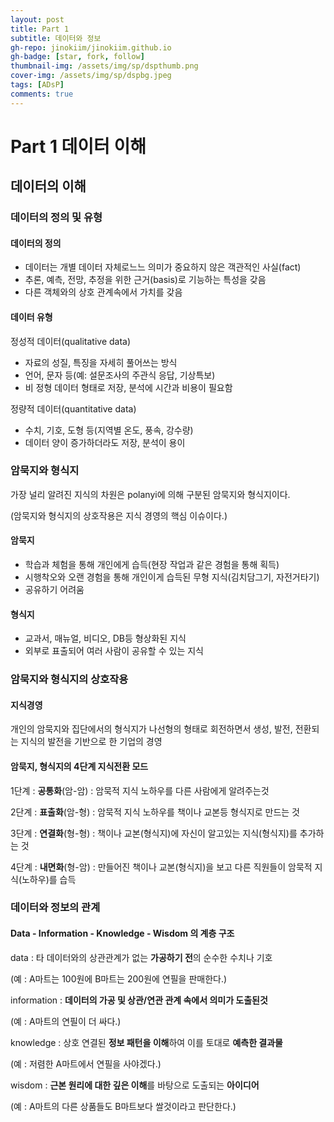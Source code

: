 ```yaml
---
layout: post
title: Part 1
subtitle: 데이터와 정보
gh-repo: jinokiim/jinokiim.github.io
gh-badge: [star, fork, follow]
thumbnail-img: /assets/img/sp/dspthumb.png
cover-img: /assets/img/sp/dspbg.jpeg
tags: [ADsP]
comments: true
---  
```


# Part 1 데이터 이해

## 데이터의 이해

### 데이터의 정의 및 유형

#### 데이터의 정의

* 데이터는 개별 데이터 자체로느느 의미가 중요하지 않은 객관적인 사실(fact)
* 추론, 예측, 전망, 추정을 위한 근거(basis)로 기능하는 특성을 갖음
* 다른 객체와의 상호 관계속에서 가치를 갖음

#### 데이터 유형

정성적 데이터(qualitative data)

* 자료의 성질, 특징을 자세히 풀어쓰는 방식
* 언어, 문자 등(예: 설문조사의 주관식 응답, 기상특보)
* 비 정형 데이터 형태로 저장, 분석에 시간과 비용이 필요함

정량적 데이터(quantitative data)

* 수치, 기호, 도형 등(지역별 온도, 풍속, 강수량)
* 데이터 양이 증가하더라도 저장, 분석이 용이



### 암묵지와 형식지

가장 널리 알려진 지식의 차원은 polanyi에 의해 구분된 암묵지와 형식지이다.

(암묵지와 형식지의 상호작용은 지식 경영의 핵심 이슈이다.)

#### 암묵지

* 학습과 체험을 통해 개인에게 습득(현장 작업과 같은 경험을 통해 획득)
* 시행착오와 오랜 경험을 통해 개인이게 습득된 무형 지식(김치담그기, 자전거타기)
* 공유하기 어려움

#### 형식지

* 교과서, 매뉴얼, 비디오, DB등 형상화된 지식
* 외부로 표출되어 여러 사람이 공유할 수 있는 지식



### 암묵지와 형식지의 상호작용

#### 지식경영

개인의 암묵지와 집단에서의 형식지가 나선형의 형태로 회전하면서 생성, 발전, 전환되는 지식의 발전을 기반으로 한 기업의 경영

#### 암묵지, 형식지의 4단계 지식전환 모드

1단계 : **공통화**(암-암) : 암묵적 지식 노하우를 다른 사람에게 알려주는것

2단계 : **표출화**(암-형) : 암묵적 지식 노하우를 책이나 교본등 형식지로 만드는 것

3단계 : **연결화**(형-형) : 책이나 교본(형식지)에 자신이 알고있는 지식(형식지)를 추가하는 것

4단계 : **내면화**(형-암) : 만들어진 책이나 교본(형식지)을 보고 다른 직원들이 암묵적 지식(노하우)를 습득

### 데이터와 정보의 관계

#### Data - Information - Knowledge - Wisdom 의 계층 구조

data : 타 데이터와의 상관관계가 없는 **가공하기 전**의 순수한 수치나 기호

(예 : A마트는 100원에 B마트는 200원에 연필을 판매한다.)

information : **데이터의 가공 및 상관/연관 관계 속에서 의미가 도출된것**

(예 : A마트의 연필이 더 싸다.)

knowledge : 상호 연결된 **정보 패턴을 이해**하여 이를 토대로 **예측한 결과물**

(예 : 저렴한 A마트에서 연필을 사야겠다.)

wisdom : **근본 원리에 대한 깊은 이해**를 바탕으로 도출되는 **아이디어**

(예 : A마트의 다른 상품들도 B마트보다 쌀것이라고 판단한다.)
